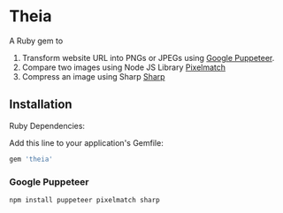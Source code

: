 # Theia

A Ruby gem to 

1) Transform website URL into PNGs or JPEGs using [Google Puppeteer](https://github.com/GoogleChrome/puppeteer).
2) Compare two images using Node JS Library [Pixelmatch](https://github.com/mapbox/pixelmatch)
3) Compress an image using Sharp [Sharp](https://github.com/lovell/sharp)

## Installation

Ruby Dependencies:

Add this line to your application's Gemfile:

```ruby
gem 'theia'
```

### Google Puppeteer
```bash
npm install puppeteer pixelmatch sharp
```
